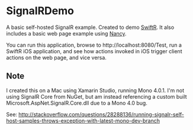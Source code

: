 # SignalRDemo
A basic self-hosted SignalR example. Created to demo [SwiftR](https://github.com/adamhartford/SwiftR "SwiftR"). It also includes a basic web page example using [Nancy](http://nancyfx.org).

You can run this application, browse to http://localhost:8080/Test, run a SwiftR iOS application, and see how actions invoked in iOS trigger client actions on the web page, and vice versa.

## Note
I created this on a Mac using Xamarin Studio, running Mono 4.0.1. I'm not using SignalR Core from NuGet, but am instead referencing a custom built Microsoft.AspNet.SignalR.Core.dll due to a Mono 4.0 bug.

See: http://stackoverflow.com/questions/28288136/running-signalr-self-host-samples-throws-exception-with-latest-mono-dev-branch

